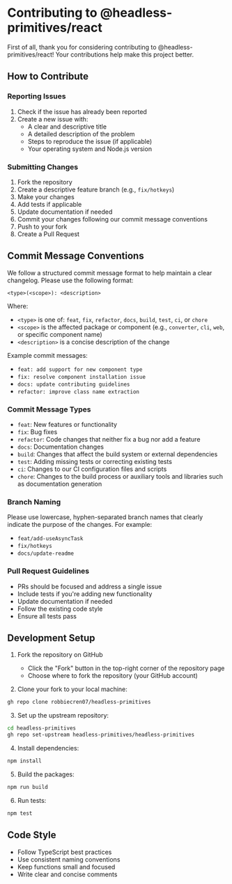 # Contributing to @headless-primitives/react

First of all, thank you for considering contributing to @headless-primitives/react! Your contributions help make this project better.

## How to Contribute

### Reporting Issues

1. Check if the issue has already been reported
2. Create a new issue with:
   - A clear and descriptive title
   - A detailed description of the problem
   - Steps to reproduce the issue (if applicable)
   - Your operating system and Node.js version

### Submitting Changes

1. Fork the repository
2. Create a descriptive feature branch (e.g., `fix/hotkeys`)
3. Make your changes
4. Add tests if applicable
5. Update documentation if needed
6. Commit your changes following our commit message conventions
7. Push to your fork
8. Create a Pull Request

## Commit Message Conventions

We follow a structured commit message format to help maintain a clear changelog. Please use the following format:

```
<type>(<scope>): <description>
```

Where:
- `<type>` is one of: `feat`, `fix`, `refactor`, `docs`, `build`, `test`, `ci`, or `chore`
- `<scope>` is the affected package or component (e.g., `converter`, `cli`, `web`, or specific component name)
- `<description>` is a concise description of the change

Example commit messages:
- `feat: add support for new component type`
- `fix: resolve component installation issue`
- `docs: update contributing guidelines`
- `refactor: improve class name extraction`

### Commit Message Types

- `feat`: New features or functionality
- `fix`: Bug fixes
- `refactor`: Code changes that neither fix a bug nor add a feature
- `docs`: Documentation changes
- `build`: Changes that affect the build system or external dependencies
- `test`: Adding missing tests or correcting existing tests
- `ci`: Changes to our CI configuration files and scripts
- `chore`: Changes to the build process or auxiliary tools and libraries such as documentation generation

### Branch Naming

Please use lowercase, hyphen-separated branch names that clearly indicate the purpose of the changes. For example:
- `feat/add-useAsyncTask`
- `fix/hotkeys`
- `docs/update-readme`

### Pull Request Guidelines

- PRs should be focused and address a single issue
- Include tests if you're adding new functionality
- Update documentation if needed
- Follow the existing code style
- Ensure all tests pass

## Development Setup

1. Fork the repository on GitHub
   - Click the "Fork" button in the top-right corner of the repository page
   - Choose where to fork the repository (your GitHub account)

2. Clone your fork to your local machine:
```bash
gh repo clone robbiecren07/headless-primitives
```

3. Set up the upstream repository:
```bash
cd headless-primitives
gh repo set-upstream headless-primitives/headless-primitives
```

4. Install dependencies:
```bash
npm install
```

5. Build the packages:
```bash
npm run build
```

6. Run tests:
```bash
npm test
```

## Code Style

- Follow TypeScript best practices
- Use consistent naming conventions
- Keep functions small and focused
- Write clear and concise comments
